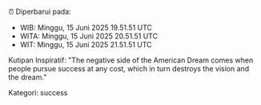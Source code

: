 ⏰ Diperbarui pada:
- WIB: Minggu, 15 Juni 2025 19.51.51 UTC
- WITA: Minggu, 15 Juni 2025 20.51.51 UTC
- WIT: Minggu, 15 Juni 2025 21.51.51 UTC

Kutipan Inspiratif:
"The negative side of the American Dream comes when people pursue success at any cost, which in turn destroys the vision and the dream."


Kategori: success

